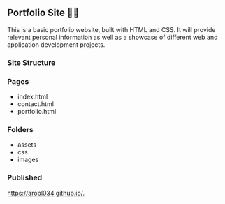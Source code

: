 ## Portfolio Site 👨‍💻

This is a basic portfolio website, built with HTML and CSS. It will provide relevant personal information as well as a showcase of different web and application development projects.

### Site Structure

### Pages

- index.html
- contact.html
- portfolio.html

### Folders

- assets
- css
- images

### Published
<https://arobl034.github.io/.>

